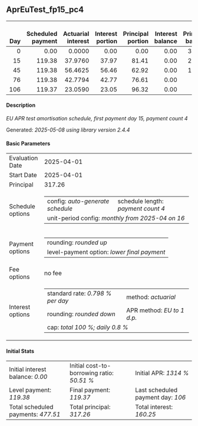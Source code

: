 <h2>AprEuTest_fp15_pc4</h2>
<table>
    <thead style="vertical-align: bottom;">
        <th style="text-align: right;">Day</th>
        <th style="text-align: right;">Scheduled payment</th>
        <th style="text-align: right;">Actuarial interest</th>
        <th style="text-align: right;">Interest portion</th>
        <th style="text-align: right;">Principal portion</th>
        <th style="text-align: right;">Interest balance</th>
        <th style="text-align: right;">Principal balance</th>
        <th style="text-align: right;">Total actuarial interest</th>
        <th style="text-align: right;">Total interest</th>
        <th style="text-align: right;">Total principal</th>
    </thead>
    <tr style="text-align: right;">
        <td class="ci00">0</td>
        <td class="ci01" style="white-space: nowrap;">0.00</td>
        <td class="ci02">0.0000</td>
        <td class="ci03">0.00</td>
        <td class="ci04">0.00</td>
        <td class="ci05">0.00</td>
        <td class="ci06">317.26</td>
        <td class="ci07">0.0000</td>
        <td class="ci08">0.00</td>
        <td class="ci09">0.00</td>
    </tr>
    <tr style="text-align: right;">
        <td class="ci00">15</td>
        <td class="ci01" style="white-space: nowrap;">119.38</td>
        <td class="ci02">37.9760</td>
        <td class="ci03">37.97</td>
        <td class="ci04">81.41</td>
        <td class="ci05">0.00</td>
        <td class="ci06">235.85</td>
        <td class="ci07">37.9760</td>
        <td class="ci08">37.97</td>
        <td class="ci09">81.41</td>
    </tr>
    <tr style="text-align: right;">
        <td class="ci00">45</td>
        <td class="ci01" style="white-space: nowrap;">119.38</td>
        <td class="ci02">56.4625</td>
        <td class="ci03">56.46</td>
        <td class="ci04">62.92</td>
        <td class="ci05">0.00</td>
        <td class="ci06">172.93</td>
        <td class="ci07">94.4385</td>
        <td class="ci08">94.43</td>
        <td class="ci09">144.33</td>
    </tr>
    <tr style="text-align: right;">
        <td class="ci00">76</td>
        <td class="ci01" style="white-space: nowrap;">119.38</td>
        <td class="ci02">42.7794</td>
        <td class="ci03">42.77</td>
        <td class="ci04">76.61</td>
        <td class="ci05">0.00</td>
        <td class="ci06">96.32</td>
        <td class="ci07">137.2179</td>
        <td class="ci08">137.20</td>
        <td class="ci09">220.94</td>
    </tr>
    <tr style="text-align: right;">
        <td class="ci00">106</td>
        <td class="ci01" style="white-space: nowrap;">119.37</td>
        <td class="ci02">23.0590</td>
        <td class="ci03">23.05</td>
        <td class="ci04">96.32</td>
        <td class="ci05">0.00</td>
        <td class="ci06">0.00</td>
        <td class="ci07">160.2769</td>
        <td class="ci08">160.25</td>
        <td class="ci09">317.26</td>
    </tr>
</table>
<h4>Description</h4>
<p><i>EU APR test amortisation schedule, first payment day 15, payment count 4</i></p>
<p>Generated: <i>2025-05-08 using library version 2.4.4</i></p>
<h4>Basic Parameters</h4>
<table>
    <tr>
        <td>Evaluation Date</td>
        <td>2025-04-01</td>
    </tr>
    <tr>
        <td>Start Date</td>
        <td>2025-04-01</td>
    </tr>
    <tr>
        <td>Principal</td>
        <td>317.26</td>
    </tr>
    <tr>
        <td>Schedule options</td>
        <td>
            <table>
                <tr>
                    <td>config: <i>auto-generate schedule</i></td>
                    <td>schedule length: <i><i>payment count</i> 4</i></td>
                </tr>
                <tr>
                    <td colspan="2" style="white-space: nowrap;">unit-period config: <i>monthly from 2025-04 on 16</i></td>
                </tr>
            </table>
        </td>
    </tr>
    <tr>
        <td>Payment options</td>
        <td>
            <table>
                <tr>
                    <td>rounding: <i>rounded up</i></td>
                </tr>
                <tr>
                    <td>level-payment option: <i>lower&nbsp;final&nbsp;payment</i></td>
                </tr>
            </table>
        </td>
    </tr>
    <tr>
        <td>Fee options</td>
        <td>no fee
        </td>
    </tr>
    <tr>
        <td>Interest options</td>
        <td>
            <table>
                <tr>
                    <td>standard rate: <i>0.798 % per day</i></td>
                    <td>method: <i>actuarial</i></td>
                </tr>
                <tr>
                    <td>rounding: <i>rounded down</i></td>
                    <td>APR method: <i>EU to 1 d.p.</i></td>
                </tr>
                <tr>
                    <td colspan="2">cap: <i>total 100 %; daily 0.8 %</td>
                </tr>
            </table>
        </td>
    </tr>
</table>
<h4>Initial Stats</h4>
<table>
    <tr>
        <td>Initial interest balance: <i>0.00</i></td>
        <td>Initial cost-to-borrowing ratio: <i>50.51 %</i></td>
        <td>Initial APR: <i>1314 %</i></td>
    </tr>
    <tr>
        <td>Level payment: <i>119.38</i></td>
        <td>Final payment: <i>119.37</i></td>
        <td>Last scheduled payment day: <i>106</i></td>
    </tr>
    <tr>
        <td>Total scheduled payments: <i>477.51</i></td>
        <td>Total principal: <i>317.26</i></td>
        <td>Total interest: <i>160.25</i></td>
    </tr>
</table>